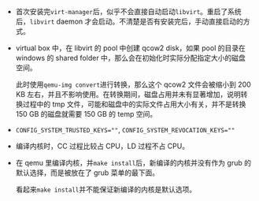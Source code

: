 * 首次安装完`virt-manager`后，似乎不会直接自动启动`libvirt`。重启了系统后，`libvirt` daemon 才会启动。不清楚是否有安装完后，手动直接启动的方式。

* virtual box 中，在 libvirt 的 pool 中创建 qcow2 disk，如果 pool 的目录在 windows 的 shared folder 中，那么会在初始化时实际分配指定大小的磁盘空间。

    此时使用`qemu-img convert`进行转换，那么这个 qcow2 文件会被缩小到 200 KB 左右，并且不影响使用。在转换期间，磁盘占用并未有显著增加，说明转换过程中的 tmp 文件，可能和磁盘中的实际文件占用大小有关，并不是转换 150 GB 的磁盘就需要 150 GB 的 temp 空间。

* `CONFIG_SYSTEM_TRUSTED_KEYS=""`, `CONFIG_SYSTEM_REVOCATION_KEYS=""`

* 编译内核时，CC 过程比较占 CPU，LD 过程不占 CPU。

* 在 qemu 里编译内核，并`make install`后，新编译的内核并没有作为 grub 的默认选择，而是被放在了 grub 菜单的最下面。

    看起来`make install`并不能保证新编译的内核是默认选项。
